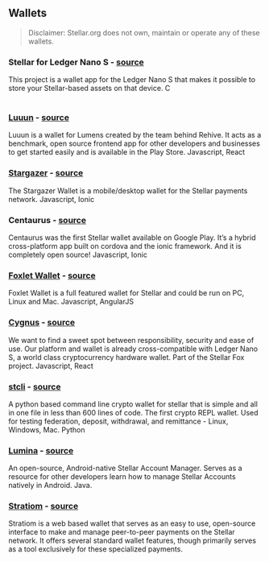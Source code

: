 ## Wallets
> Disclaimer: Stellar.org does not own, maintain or operate any of these wallets.

### Stellar for Ledger Nano S - [source](https://github.com/lenondupe/ledger-app-stellar)    
This project is a wallet app for the Ledger Nano S that makes it possible to store your Stellar-based assets on that device. C   
&nbsp; 

### [Luuun](http://luuun.com/) - [source](https://github.com/Luuun/wallet-react-native)   
Luuun is a wallet for Lumens created by the team behind Rehive. It acts as a benchmark, open source frontend app for other developers and businesses to get started easily and is available in the Play Store.  Javascript, React
&nbsp;

### [Stargazer](https://getstargazer.com/) - [source](https://github.com/johansten/stargazer)   
The Stargazer Wallet is a mobile/desktop wallet for the Stellar payments network.  Javascript, Ionic
&nbsp;

### Centaurus - [source](https://github.com/TbLtzk/Centaurus)   
Centaurus was the first Stellar wallet available on Google Play. It’s a hybrid cross-platform app built on cordova and the ionic framework. And it is completely open source!  Javascript, Ionic
&nbsp;

### [Foxlet Wallet](http://wallet.stellar.chat/) - [source](https://github.com/stellarchat/desktop-client)   
Foxlet Wallet is a full featured wallet for Stellar and could be run on PC, Linux and Mac.  Javascript, AngularJS
&nbsp;

### [Cygnus](https://wallet.stellarfox.net) - [source](https://github.com/stellar-fox/cygnus)
We want to find a sweet spot between responsibility, security and ease of use. Our platform and wallet is already cross-compatible with Ledger Nano S, a world class cryptocurrency hardware wallet. Part of the Stellar Fox project.  Javascript, React
&nbsp;

### [stcli](https://github.com/antb123/stcli) - [source](https://github.com/antb123/stcli)
A python based command line crypto wallet for stellar that is simple and all in one file in less than 600 lines of code. The first crypto REPL wallet. Used for testing federation, deposit, withdrawal, and remittance - Linux, Windows, Mac. Python
&nbsp;

### [Lumina](https://play.google.com/store/apps/details?id=tech.duchess.luminawallet) - [source](https://gitlab.com/duchesstech/LuminaWallet)
An open-source, Android-native Stellar Account Manager. Serves as a resource for other developers learn how to manage Stellar Accounts natively in Android.  Java.
&nbsp;

### [Stratiom](https://stratiom.io) - [source](https://github.com/mitchzof/stratiom)
Stratiom is a web based wallet that serves as an easy to use, open-source interface to make and manage peer-to-peer payments on the Stellar network.  It offers several standard wallet features, though primarily serves as a tool exclusively for these specialized payments.
